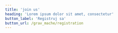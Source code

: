 ```yaml
---
title: 'join us'
heading: 'Lorem ipsum dolor sit amet, consectetur'
button_label: 'Registruj sa'
button_url: /grav_mache/registration
---
```


